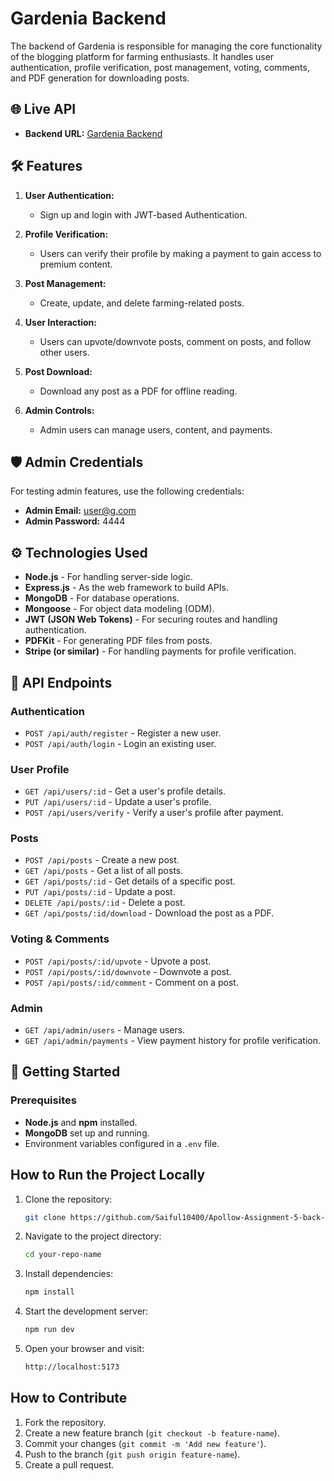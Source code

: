 # Gardenia Backend

The backend of Gardenia is responsible for managing the core functionality of the blogging platform for farming enthusiasts. It handles user authentication, profile verification, post management, voting, comments, and PDF generation for downloading posts.

## 🌐 Live API

- **Backend URL:** [Gardenia Backend](https://apollow-assignment-6-back-end.vercel.app)

## 🛠️ Features

1. **User Authentication:**
   - Sign up and login with JWT-based Authentication.

2. **Profile Verification:**
   - Users can verify their profile by making a payment to gain access to premium content.

3. **Post Management:**
   - Create, update, and delete farming-related posts.
   
4. **User Interaction:**
   - Users can upvote/downvote posts, comment on posts, and follow other users.

5. **Post Download:**
   - Download any post as a PDF for offline reading.

6. **Admin Controls:**
   - Admin users can manage users, content, and payments.

## 🛡️ Admin Credentials

For testing admin features, use the following credentials:

- **Admin Email:** user@g.com
- **Admin Password:** 4444

## ⚙️ Technologies Used

- **Node.js** - For handling server-side logic.
- **Express.js** - As the web framework to build APIs.
- **MongoDB** - For database operations.
- **Mongoose** - For object data modeling (ODM).
- **JWT (JSON Web Tokens)** - For securing routes and handling authentication.
- **PDFKit** - For generating PDF files from posts.
- **Stripe (or similar)** - For handling payments for profile verification.

## 📁 API Endpoints

### Authentication

- `POST /api/auth/register` - Register a new user.
- `POST /api/auth/login` - Login an existing user.

### User Profile

- `GET /api/users/:id` - Get a user's profile details.
- `PUT /api/users/:id` - Update a user's profile.
- `POST /api/users/verify` - Verify a user's profile after payment.

### Posts

- `POST /api/posts` - Create a new post.
- `GET /api/posts` - Get a list of all posts.
- `GET /api/posts/:id` - Get details of a specific post.
- `PUT /api/posts/:id` - Update a post.
- `DELETE /api/posts/:id` - Delete a post.
- `GET /api/posts/:id/download` - Download the post as a PDF.

### Voting & Comments

- `POST /api/posts/:id/upvote` - Upvote a post.
- `POST /api/posts/:id/downvote` - Downvote a post.
- `POST /api/posts/:id/comment` - Comment on a post.

### Admin

- `GET /api/admin/users` - Manage users.
- `GET /api/admin/payments` - View payment history for profile verification.

## 🚀 Getting Started

### Prerequisites

- **Node.js** and **npm** installed.
- **MongoDB** set up and running.
- Environment variables configured in a `.env` file.

  
## How to Run the Project Locally

1. Clone the repository:

    ```bash
    git clone https://github.com/Saiful10400/Apollow-Assignment-5-back-end
    ```

2. Navigate to the project directory:

    ```bash
    cd your-repo-name
    ```

3. Install dependencies:

    ```bash
    npm install
    ```

4. Start the development server:

    ```bash
    npm run dev
    ```

5. Open your browser and visit:

    ```bash
    http://localhost:5173
    ```

## How to Contribute

1. Fork the repository.
2. Create a new feature branch (`git checkout -b feature-name`).
3. Commit your changes (`git commit -m 'Add new feature'`).
4. Push to the branch (`git push origin feature-name`).
5. Create a pull request.

